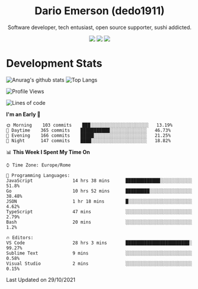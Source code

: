 <div align="center">
  
# Dario Emerson (dedo1911)
Software developer, tech entusiast, open source supporter, sushi addicted.

[![](https://img.shields.io/badge/-Linkedin-informational?style=for-the-badge&logo=linkedin&logoColor=white&color=2867B2)](http://linkedin.com/in/dedo1911)
[![](https://img.shields.io/badge/-Telegram-informational?style=for-the-badge&logo=telegram&logoColor=white&color=0088cc)](https://t.me/dedo1911)
[![](https://img.shields.io/badge/-Facebook-informational?style=for-the-badge&logo=facebook&logoColor=white&color=3b5998)](https://fb.com/dedo1911)

</div>

# Development Stats

![Anurag's github stats](https://github-readme-stats.vercel.app/api?username=dedo1911&count_private=true&show_icons=true&theme=chartreuse-dark)
![Top Langs](https://github-readme-stats.vercel.app/api/top-langs/?username=dedo1911&theme=chartreuse-dark&layout=compact)

<!--START_SECTION:waka-->
![Profile Views](http://img.shields.io/badge/Profile%20Views-0-blue)

![Lines of code](https://img.shields.io/badge/From%20Hello%20World%20I%27ve%20Written-68239%20lines%20of%20code-blue)

**I'm an Early 🐤** 

```text
🌞 Morning    103 commits    ███░░░░░░░░░░░░░░░░░░░░░░   13.19% 
🌆 Daytime    365 commits    ███████████░░░░░░░░░░░░░░   46.73% 
🌃 Evening    166 commits    █████░░░░░░░░░░░░░░░░░░░░   21.25% 
🌙 Night      147 commits    ████░░░░░░░░░░░░░░░░░░░░░   18.82%

```


📊 **This Week I Spent My Time On** 

```text
⌚︎ Time Zone: Europe/Rome

💬 Programming Languages: 
JavaScript               14 hrs 38 mins      █████████████░░░░░░░░░░░░   51.8% 
Go                       10 hrs 52 mins      █████████░░░░░░░░░░░░░░░░   38.48% 
JSON                     1 hr 18 mins        █░░░░░░░░░░░░░░░░░░░░░░░░   4.62% 
TypeScript               47 mins             ░░░░░░░░░░░░░░░░░░░░░░░░░   2.79% 
Bash                     20 mins             ░░░░░░░░░░░░░░░░░░░░░░░░░   1.2%

🔥 Editors: 
VS Code                  28 hrs 3 mins       ████████████████████████░   99.27% 
Sublime Text             9 mins              ░░░░░░░░░░░░░░░░░░░░░░░░░   0.58% 
Visual Studio            2 mins              ░░░░░░░░░░░░░░░░░░░░░░░░░   0.15%

```


 Last Updated on 29/10/2021
<!--END_SECTION:waka-->

<!--
**dedo1911/dedo1911** is a ✨ _special_ ✨ repository because its `README.md` (this file) appears on your GitHub profile.

Here are some ideas to get you started:

- 🔭 I’m currently working on ...
- 🌱 I’m currently learning ...
- 👯 I’m looking to collaborate on ...
- 🤔 I’m looking for help with ...
- 💬 Ask me about ...
- 📫 How to reach me: ...
- 😄 Pronouns: ...
- ⚡ Fun fact: ...
-->
